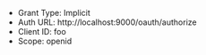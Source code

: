 * Grant Type: Implicit
* Auth URL: http://localhost:9000/oauth/authorize
* Client ID: foo
* Scope: openid
